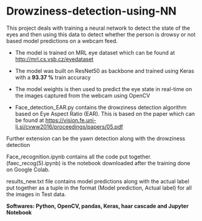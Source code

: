 # Drowziness-detection-using-NN
This project deals with training a neural network to detect the state of the eyes and then using this data to detect whether the person is drowsy or not based model predictions on a webcam feed.

- The model is trained on MRL eye dataset which can be found at http://mrl.cs.vsb.cz/eyedataset

- The model was built on ResNet50 as backbone and trained using Keras with a **93.37 %** train accuracy

- The model weights is then used to predict the eye state in real-time on the images captured from the webcam using OpenCV

- Face_detection_EAR.py contains the drowziness detection algorithm based on Eye Aspect Ratio (EAR). This is based on the paper which can be found at https://vision.fe.uni-lj.si/cvww2016/proceedings/papers/05.pdf

Further extension can be the yawn detection along with the drowziness detection

Face_recognition.ipynb contains all the code put together. (faec_recog(5).ipynb) is the notebook downloaded after the training done on Google Colab.  

results_new.txt file contains model predictions along with the actual label put together as a tuple in the format (Model prediction, Actual label) for all the images in Test data.


**Softwares: Python, OpenCV, pandas, Keras, haar cascade and Jupyter Notebook**
